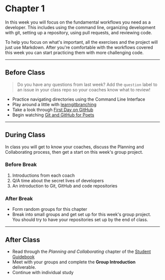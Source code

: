 # Chapter 1

In this week you will focus on the fundamental workflows you need as a developer. This includes using the command line, organizing development with git, setting up a repository, using pull requests, and reviewing code.

To help you focus on what's important, all the exercises and the project will just use Markdown. After you're comfortable with the workflows covered this week you can start practicing them with more challenging code.

---

## Before Class

> Do you have any questions from last week? Add the `question` label to an issue in your class repo so your coaches know what to review!

- Practice navigating directories using the Command Line Interface
- Play around a little with [learngitbranching](https://learngitbranching.js.org/)
- Take a look through [First Day on GitHub](https://lab.github.com/githubtraining/first-day-on-github)
- Begin watching [Git and GitHub for Poets](https://www.youtube.com/playlist?list=PLRqwX-V7Uu6ZF9C0YMKuns9sLDzK6zoiV)

---

## During Class

In class you will get to know your coaches, discuss the Planning and Collaborating process, then get a start on this week's group project.

### Before Break

1. Introductions from each coach
2. Q/A time about the secret lives of developers
3. An introduction to Git, GitHub and code repositories

### After Break

- Form random groups for this chapter
- Break into small groups and get set up for this week's group project. You should try to have your repositories set up by the end of class.

---

## After Class

- Read through the _Planning and Collaborating_ chapter of the [Student Guidebook](../students)
- Meet with your groups and complete the **Group Introduction** deliverable.
- Continue with individual study
